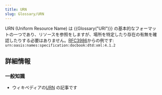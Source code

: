 ```yaml
---
title: URN
slug: Glossary/URN
---
```


URN (Uniform Resource Name) は {{Glossary("URI")}} の基本的なフォーマットの一つであり、リソースを参照をしますが、場所を特定したり存在の有無を確認したりする必要はありません。[RFC3986](http://www.ietf.org/rfc/rfc3986.txt)からの例です: `urn:oasis:names:specification:docbook:dtd:xml:4.1.2`

## 詳細情報

### 一般知識

- ウィキペディアの[URN](https://ja.wikipedia.org/wiki/URN) の記事です
